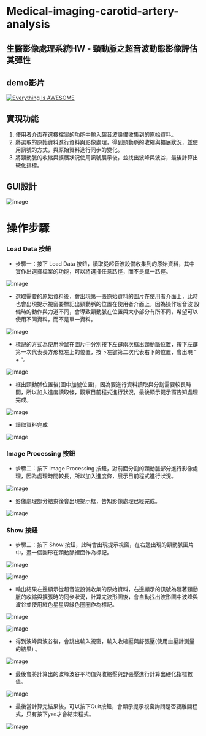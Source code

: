 # Medical-imaging-carotid-artery-analysis
## 生醫影像處理系統HW - 頸動脈之超音波動態影像評估其彈性
## demo影片
[![Everything Is AWESOME](https://user-images.githubusercontent.com/72666141/162747220-299e5514-49e9-4ab1-b872-84b635530584.png)](https://www.youtube.com/watch?v=T4urmRUW5Q4&list=PLDRej1fof0v3sUEld6KVRUjsh-aaUuiPk&index=1)

## 實現功能
1. 使用者介面在選擇檔案的功能中輸入超音波設備收集到的原始資料。
2. 將選取的原始資料進行資料與影像處理，得到頸動脈的收縮與擴展狀況，並使用訊號的方式，與原始資料進行同步的變化。
3. 將頸動脈的收縮與擴展狀況使用訊號展示後，並找出波峰與波谷，最後計算出硬化指標。


## GUI設計
![image](https://user-images.githubusercontent.com/72666141/162743555-f0b48eee-093c-4548-99e3-d3b41abbd915.png)
# 操作步驟
### Load Data 按鈕
* 步驟一：按下 Load Data 按鈕，讀取從超音波設備收集到的原始資料，其中實作出選擇檔案的功能，可以將選擇任意路徑，而不是單一路徑。

![image](https://user-images.githubusercontent.com/72666141/162743689-216c7223-df40-47f7-aeb8-7af93b481be6.png)

* 選取需要的原始資料後，會出現第一張原始資料的圖片在使用者介面上，此時也會出現提示視窗要標記出頸動脈的位置在使用者介面上，因為操作超音波
設備時的動作與力道不同，會導致頸動脈在位置與大小部分有所不同，希望可以使用不同資料，而不是單一資料。

![image](https://user-images.githubusercontent.com/72666141/162743937-779f3a6f-cbc1-4e24-ba00-aa8cc6f5d2b6.png)

* 標記的方式為使用滑鼠在圖片中分別按下左鍵兩次框出頸動脈位置，按下左鍵第一次代表長方形框左上的位置，按下左鍵第二次代表右下的位置，會出現
“ + ”。

![image](https://user-images.githubusercontent.com/72666141/162744008-fe630f61-5191-4342-a59a-807572a0e434.png)

* 框出頸動脈位置後(圖中加號位置)，因為要進行資料讀取與分割需要較長時間，所以加入進度讀取條，觀察目前程式進行狀況，最後顯示提示窗告知處理
完成。

![image](https://user-images.githubusercontent.com/72666141/162744102-aa387c81-d078-41b7-b64f-cf9f42963d49.png)

* 讀取資料完成

![image](https://user-images.githubusercontent.com/72666141/162744234-0e10125d-4472-403d-82a4-1dde829af9ca.png)

### Image Processing 按鈕
* 步驟二：按下 Image Processing 按鈕，對前面分割的頸動脈部分進行影像處理，因為處理時間較長，所以加入進度條，展示目前程式進行狀況。

![image](https://user-images.githubusercontent.com/72666141/162744474-1f514411-46f9-4755-93f3-7cde23134671.png)

* 影像處理部分結束後會出現提示框，告知影像處理已經完成。

![image](https://user-images.githubusercontent.com/72666141/162744510-b08f06a9-8215-435a-87bc-35d29e003824.png)

### Show 按鈕
* 步驟三：按下 Show 按鈕，此時會出現提示視窗，在右邊出現的頸動脈圖片中，畫一個圓形在頸動脈裡面作為標記。

![image](https://user-images.githubusercontent.com/72666141/162744781-d01fd414-d1bf-4cba-b012-437532316028.png)

![image](https://user-images.githubusercontent.com/72666141/162744798-1a0ba696-a1a4-4c29-b87e-2dfbf3f72d83.png)

* 輸出結果左邊顯示從超音波設備收集的原始資料，右邊顯示的訊號為隨著頸動脈的收縮與擴張時的同步狀況，計算完波形圖後，會自動找出波形圖中波峰與波谷並使用紅色星星與綠色圈圈作為標記。

![image](https://user-images.githubusercontent.com/72666141/162744850-3c50c14b-6153-44c3-93e1-0aef4576e2d5.png)

![image](https://user-images.githubusercontent.com/72666141/162744860-c86dcfe9-e25a-4bfb-8a14-76bf2fc8134d.png)

* 得到波峰與波谷後，會跳出輸入視窗，輸入收縮壓與舒張壓(使用血壓計測量的結果) 。

![image](https://user-images.githubusercontent.com/72666141/162744930-597ebb27-23c0-4e30-8f23-76e8cd57e358.png)

* 最後會將計算出的波峰波谷平均值與收縮壓與舒張壓進行計算出硬化指標數值。

![image](https://user-images.githubusercontent.com/72666141/162744996-1022c8a2-bb86-49a4-8b58-8f918ed55428.png)

* 最後當計算完結果後，可以按下Quit按鈕，會顯示提示視窗詢問是否要離開程式，只有按下yes才會結束程式。

![image](https://user-images.githubusercontent.com/72666141/162745052-3045bcb5-110e-458b-97b8-9b7e789fc7fd.png)



